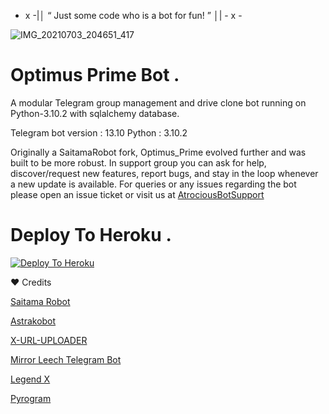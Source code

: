 - x -|│ “ Just some code who is a bot for fun! ” │| - x -


![IMG_20210703_204651_417](https://telegra.ph/file/67dea540970333a4d7ea2.jpg)


#  Optimus Prime Bot .

A modular Telegram group management and drive clone bot running on Python-3.10.2 with sqlalchemy database.

Telegram bot version : 13.10
Python : 3.10.2

Originally a SaitamaRobot fork, Optimus_Prime evolved further and was built to be more robust. 
In support group you can ask for help, discover/request new features, report bugs, and stay in the loop whenever a new update is available. 
For queries or any issues regarding the bot please open an issue ticket or visit us at [AtrociousBotSupport](https://t.me/AtrociousBotSupport)

# Deploy To Heroku .
[![Deploy To Heroku](https://www.herokucdn.com/deploy/button.svg)](https://github.com/Al-Noman-Pro/Optimus_Prime)


❤ Credits 

[Saitama Robot](https://github.com/AnimeKaizoku/SaitamaRobot)

[Astrakobot](https://github.com/Astrako/AstrakoBot)

[X-URL-UPLOADER](https://github.com/X-Gorn/X-URL-Uploader)

[Mirror Leech Telegram Bot](https://github.com/anasty17/mirror-leech-telegram-bot)

[Legend X](https://github.com/LEGENDXOP)

[Pyrogram](https://github.com/pyrogram/pyrogram)

